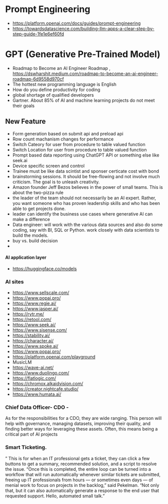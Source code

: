 # Prompt Engineering
  - https://platform.openai.com/docs/guides/prompt-engineering
  - https://towardsdatascience.com/building-llm-apps-a-clear-step-by-step-guide-1fe1e6ef60fd
# GPT (Generative Pre-Trained Model) 
  - Roadmap to Become an AI Engineer Roadmap , https://dswharshit.medium.com/roadmap-to-become-an-ai-engineer-roadmap-6d9558d970cf
  - The hottest new programming language is English
  - How do you define productivity for coding
  - global shortage of qualified developers
  - Gartner. About 85% of AI and machine learning projects do not meet their goals
## New Feature
  - Form generation based on submit api and preload api
  - Row count machanism changes for performance
  - Switch Cateory for user from procedure to table valued function
  - Switch Location for user from procedure to table valued function
  - Prompt based data reporting using ChatGPT API or something else like seek.ai
  - Device specific screen and control
  - Trainee must be like data scintist and sponser certicate cost with bond
  - brainstorming sessions. It should be free-flowing and not involve much criticism. The goal is to unleash creativity.
  - Amazon founder Jeff Bezos believes in the power of small teams. This is about the two-pizza rule
  - the leader of the team should not necessarily be an AI expert. Rather, you want someone who has proven leadership skills and who has been able to get projects done.
  - leader can identify the business use cases where generative AI can make a difference
  - Data engineer: will work with the various data sources and also do some coding, say with BI, SQL or Python. work closely with data scientists to build the models.
  - buy vs. build decision
  - 
#### AI application layer
  - https://huggingface.co/models
### AI sites
  - https://www.sellscale.com/
  - https://www.popai.pro/
  - https://www.regie.ai/
  - https://www.jasper.ai/
  - https://rytr.me/
  - https://retool.com/
  - https://www.seek.ai/
  - https://www.sisense.com/
  - https://stability.ai/
  - https://character.ai/
  - https://www.spoke.ai/
  - https://www.popai.pro/
  - https://platform.openai.com/playground
  - MusicLM
  - https://wave-ai.net/
  - https://www.duolingo.com/
  - https://flatlogic.com/
  - https://chromox.alkaidvision.com/
  - https://creator.nightcafe.studio/
  - https://www.humata.ai/
    
### Chief Data Officer- CDO - 
As for the responsibilities for a CDO, they are wide ranging. This person will help with governance, managing datasets, improving their quality, and finding better ways for leveraging these assets. 
Often, this means being a critical part of AI projects

### Smart Ticketing.
” This is for when an IT professional gets a ticket, they can click a few buttons to get a summary, recommended solution, and a script to resolve the issue. “Once this is completed, the entire loop can be turned into a workflow that will run automatically whenever similar tickets are submitted, freeing up IT professionals from hours — or sometimes even days — of menial work to focus on projects in the backlog,” said Pekelman. 
“Not only that, but it can also automatically generate a response to the end user that requested support. Hello, automated small talk.”

